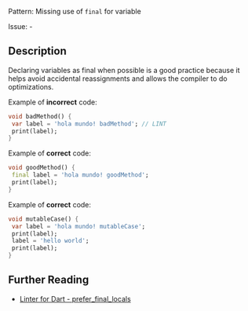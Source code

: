 Pattern: Missing use of `final` for variable

Issue: -

## Description

Declaring variables as final when possible is a good practice because it helps
avoid accidental reassignments and allows the compiler to do optimizations.

Example of **incorrect** code:
```dart
void badMethod() {
 var label = 'hola mundo! badMethod'; // LINT
 print(label);
}
```

Example of **correct** code:
```dart
void goodMethod() {
 final label = 'hola mundo! goodMethod';
 print(label);
}
```

Example of **correct** code:
```dart
void mutableCase() {
 var label = 'hola mundo! mutableCase';
 print(label);
 label = 'hello world';
 print(label);
}
```

## Further Reading

* [Linter for Dart - prefer_final_locals](https://dart.dev/tools/linter-rules/prefer_final_locals)